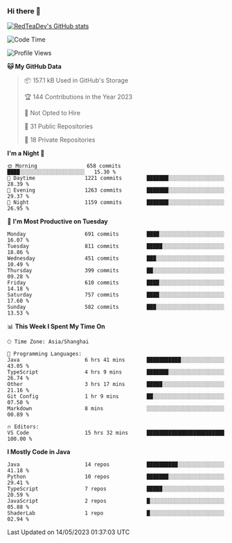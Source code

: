 ### Hi there 👋

<!--
**RedTeaDev/RedTeaDev** is a ✨ _special_ ✨ repository because its `README.md` (this file) appears on your GitHub profile.

Here are some ideas to get you started:

- 🔭 I’m currently working on ...
- 🌱 I’m currently learning ...
- 👯 I’m looking to collaborate on ...
- 🤔 I’m looking for help with ...
- 💬 Ask me about ...
- 📫 How to reach me: ...
- 😄 Pronouns: ...
- ⚡ Fun fact: ...
-->

<!--
[![wakatime](https://wakatime.com/badge/user/6b101ed0-04c0-4490-9283-eb61f2efff96.svg)](https://wakatime.com/@6b101ed0-04c0-4490-9283-eb61f2efff96)
!-->

[![RedTeaDev's GitHub stats](https://github-readme-stats.vercel.app/api?username=RedTeaDev)](https://github.com/anuraghazra/github-readme-stats)
<!--
[![willianrod's wakatime stats](https://github-readme-stats.vercel.app/api/wakatime?username=RedTeaDev)](https://github.com/anuraghazra/github-readme-stats)
!-->
<!--START_SECTION:waka-->
![Code Time](http://img.shields.io/badge/Code%20Time-1%2C406%20hrs%2043%20mins-blue)

![Profile Views](http://img.shields.io/badge/Profile%20Views-1-blue)

**🐱 My GitHub Data** 

> 📦 157.1 kB Used in GitHub's Storage 
 > 
> 🏆 144 Contributions in the Year 2023
 > 
> 🚫 Not Opted to Hire
 > 
> 📜 31 Public Repositories 
 > 
> 🔑 18 Private Repositories 
 > 
**I'm a Night 🦉** 

```text
🌞 Morning                658 commits         ████░░░░░░░░░░░░░░░░░░░░░   15.30 % 
🌆 Daytime                1221 commits        ███████░░░░░░░░░░░░░░░░░░   28.39 % 
🌃 Evening                1263 commits        ███████░░░░░░░░░░░░░░░░░░   29.37 % 
🌙 Night                  1159 commits        ███████░░░░░░░░░░░░░░░░░░   26.95 % 
```
📅 **I'm Most Productive on Tuesday** 

```text
Monday                   691 commits         ████░░░░░░░░░░░░░░░░░░░░░   16.07 % 
Tuesday                  811 commits         █████░░░░░░░░░░░░░░░░░░░░   18.86 % 
Wednesday                451 commits         ███░░░░░░░░░░░░░░░░░░░░░░   10.49 % 
Thursday                 399 commits         ██░░░░░░░░░░░░░░░░░░░░░░░   09.28 % 
Friday                   610 commits         ████░░░░░░░░░░░░░░░░░░░░░   14.18 % 
Saturday                 757 commits         ████░░░░░░░░░░░░░░░░░░░░░   17.60 % 
Sunday                   582 commits         ███░░░░░░░░░░░░░░░░░░░░░░   13.53 % 
```


📊 **This Week I Spent My Time On** 

```text
🕑︎ Time Zone: Asia/Shanghai

💬 Programming Languages: 
Java                     6 hrs 41 mins       ███████████░░░░░░░░░░░░░░   43.05 % 
TypeScript               4 hrs 9 mins        ███████░░░░░░░░░░░░░░░░░░   26.74 % 
Other                    3 hrs 17 mins       █████░░░░░░░░░░░░░░░░░░░░   21.16 % 
Git Config               1 hr 9 mins         ██░░░░░░░░░░░░░░░░░░░░░░░   07.50 % 
Markdown                 8 mins              ░░░░░░░░░░░░░░░░░░░░░░░░░   00.89 % 

🔥 Editors: 
VS Code                  15 hrs 32 mins      █████████████████████████   100.00 % 
```

**I Mostly Code in Java** 

```text
Java                     14 repos            ██████████░░░░░░░░░░░░░░░   41.18 % 
Python                   10 repos            ███████░░░░░░░░░░░░░░░░░░   29.41 % 
TypeScript               7 repos             █████░░░░░░░░░░░░░░░░░░░░   20.59 % 
JavaScript               2 repos             █░░░░░░░░░░░░░░░░░░░░░░░░   05.88 % 
ShaderLab                1 repo              █░░░░░░░░░░░░░░░░░░░░░░░░   02.94 % 
```




 Last Updated on 14/05/2023 01:37:03 UTC
<!--END_SECTION:waka-->



